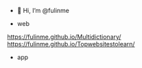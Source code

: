 - 👋 Hi, I’m @fulinme
<!---
- 👀 I’m interested in ...
- 🌱 I’m currently learning ...
- 💞️ I’m looking to collaborate on ...
- 📫 How to reach me ...
--->
<!---
fulinme/fulinme is a ✨ special ✨ repository because its `README.md` (this file) appears on your GitHub profile.
You can click the Preview link to take a look at your changes.
--->


- web

https://fulinme.github.io/Multidictionary/
https://fulinme.github.io/Topwebsitestolearn/

- app


